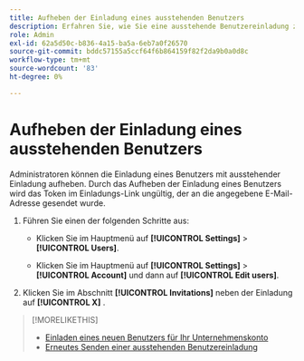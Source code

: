 ```yaml
---
title: Aufheben der Einladung eines ausstehenden Benutzers
description: Erfahren Sie, wie Sie eine ausstehende Benutzereinladung zurücksetzen.
role: Admin
exl-id: 62a5d50c-b836-4a15-ba5a-6eb7a0f26570
source-git-commit: bddc57155a5ccf64f6b864159f82f2da9b0a0d8c
workflow-type: tm+mt
source-wordcount: '83'
ht-degree: 0%

---
```


# Aufheben der Einladung eines ausstehenden Benutzers

Administratoren können die Einladung eines Benutzers mit ausstehender Einladung aufheben. Durch das Aufheben der Einladung eines Benutzers wird das Token im Einladungs-Link ungültig, der an die angegebene E-Mail-Adresse gesendet wurde.

1. Führen Sie einen der folgenden Schritte aus:

   * Klicken Sie im Hauptmenü auf **[!UICONTROL Settings]** > **[!UICONTROL Users]**.

   * Klicken Sie im Hauptmenü auf **[!UICONTROL Settings]** > **[!UICONTROL Account]** und dann auf **[!UICONTROL Edit users]**.

1. Klicken Sie im Abschnitt **[!UICONTROL Invitations]** neben der Einladung auf **[!UICONTROL X]** .

>[!MORELIKETHIS]
>
>* [Einladen eines neuen Benutzers für Ihr Unternehmenskonto](user-invite.md)
>* [Erneutes Senden einer ausstehenden Benutzereinladung](user-resend-invite.md)

<!-- >* [Edit User Permissions or Delete a User](user-edit.md) -->

